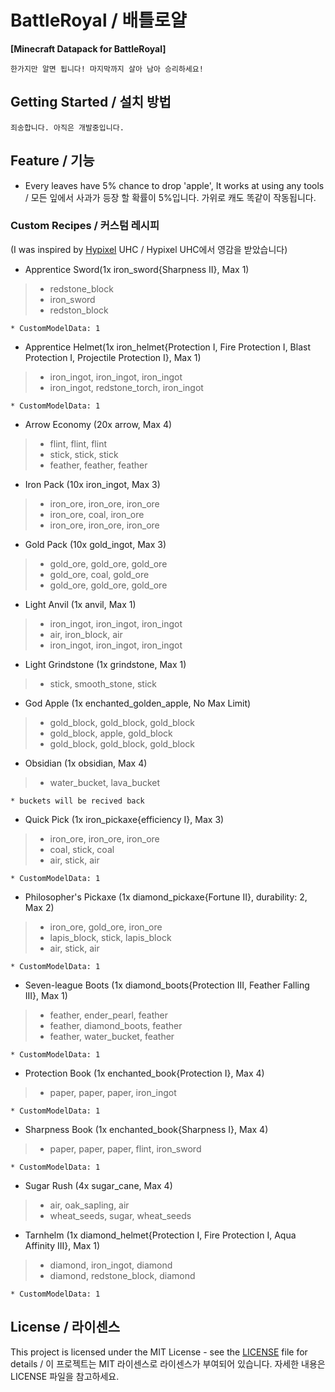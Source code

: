 # BattleRoyal / 배틀로얄
**[Minecraft Datapack for BattleRoyal]**

```
한가지만 알면 됩니다! 마지막까지 살아 남아 승리하세요!
```

## Getting Started / 설치 방법

```
죄송합니다. 아직은 개발중입니다.
```

## Feature / 기능

* Every leaves have 5% chance to drop 'apple', It works at using any tools / 모든 잎에서 사과가 등장 할 확률이 5%입니다. 가위로 캐도 똑같이 작동됩니다.

### Custom Recipes / 커스텀 레시피
(I was inspired by [Hypixel](https://hypixel.net/) UHC / Hypixel UHC에서 영감을 받았습니다)

* Apprentice Sword(1x iron_sword{Sharpness II}, Max 1)
>    * redstone_block
>    * iron_sword
>    * redston_block

    * CustomModelData: 1

* Apprentice Helmet(1x iron_helmet{Protection I, Fire Protection I, Blast Protection I, Projectile Protection I}, Max 1)
>    * iron_ingot, iron_ingot, iron_ingot
>    * iron_ingot, redstone_torch, iron_ingot

    * CustomModelData: 1

* Arrow Economy (20x arrow, Max 4)
>    * flint, flint, flint
>    * stick, stick, stick
>    * feather, feather, feather

* Iron Pack (10x iron_ingot, Max 3)
>    * iron_ore, iron_ore, iron_ore
>    * iron_ore, coal, iron_ore
>    * iron_ore, iron_ore, iron_ore

* Gold Pack (10x gold_ingot, Max 3)
>    * gold_ore, gold_ore, gold_ore
>    * gold_ore, coal, gold_ore
>    * gold_ore, gold_ore, gold_ore

* Light Anvil (1x anvil, Max 1)
>    * iron_ingot, iron_ingot, iron_ingot
>    * air, iron_block, air
>    * iron_ingot, iron_ingot, iron_ingot

* Light Grindstone (1x grindstone, Max 1)
>    * stick, smooth_stone, stick

* God Apple (1x enchanted_golden_apple, No Max Limit)
>    * gold_block, gold_block, gold_block
>    * gold_block, apple, gold_block
>    * gold_block, gold_block, gold_block

* Obsidian (1x obsidian, Max 4)
>    * water_bucket, lava_bucket

    * buckets will be recived back

* Quick Pick (1x iron_pickaxe{efficiency I}, Max 3)
>    * iron_ore, iron_ore, iron_ore
>    * coal, stick, coal
>    * air, stick, air

    * CustomModelData: 1

* Philosopher's Pickaxe (1x diamond_pickaxe{Fortune II}, durability: 2, Max 2)
>    * iron_ore, gold_ore, iron_ore
>    * lapis_block, stick, lapis_block
>    * air, stick, air

    * CustomModelData: 1

* Seven-league Boots (1x diamond_boots{Protection III, Feather Falling III}, Max 1)
>    * feather, ender_pearl, feather
>    * feather, diamond_boots, feather
>    * feather, water_bucket, feather

    * CustomModelData: 1

* Protection Book (1x enchanted_book{Protection I}, Max 4)
>    * paper, paper, paper, iron_ingot
>
    * CustomModelData: 1

* Sharpness Book (1x enchanted_book{Sharpness I}, Max 4)
>    * paper, paper, paper, flint, iron_sword

    * CustomModelData: 1

* Sugar Rush (4x sugar_cane, Max 4)
>    * air, oak_sapling, air
>    * wheat_seeds, sugar, wheat_seeds

* Tarnhelm (1x diamond_helmet{Protection I, Fire Protection I, Aqua Affinity III}, Max 1)
>    * diamond, iron_ingot, diamond
>    * diamond, redstone_block, diamond

    * CustomModelData: 1

## License / 라이센스

This project is licensed under the MIT License - see the [LICENSE](https://github.com/the-sugar-tree/BattleRoyal/blob/master/LICENSE) file for details / 이 프로젝트는 MIT 라이센스로 라이센스가 부여되어 있습니다. 자세한 내용은 LICENSE 파일을 참고하세요.